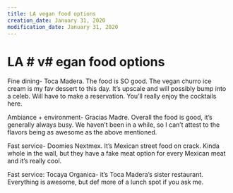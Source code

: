 ```yaml
---
title: LA vegan food options
creation_date: January 31, 2020
modification_date: January 31, 2020
---
```



# LA # v# egan food options # 

Fine dining- Toca Madera. The food is SO good. The vegan churro ice cream is my fav dessert to this day. It’s upscale and will possibly bump into a celeb. Will have to make a reservation. You’ll really enjoy the cocktails here. 

Ambiance + environment- Gracias Madre. Overall the food is good, it’s generally always busy. We haven’t been in a while, so I can’t attest to the flavors being as awesome as the above mentioned. 

Fast service- Doomies Nextmex. It’s Mexican street food on crack. Kinda whole in the wall, but they have a fake meat option for every Mexican meat and it’s really cool. 

Fast service: Tocaya Organica- it’s Toca Madera’s sister restaurant. Everything is awesome, but def more of a lunch spot if you ask me.
